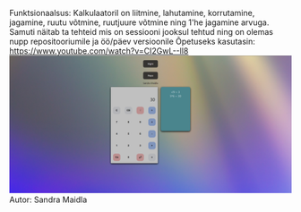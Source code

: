Funktsionaalsus: Kalkulaatoril on liitmine, lahutamine, korrutamine, jagamine, ruutu võtmine, ruutjuure võtmine ning 1'he jagamine arvuga.
Samuti näitab ta tehteid mis on sessiooni jooksul tehtud ning on olemas nupp repositooriumile ja öö/päev versioonile
Õpetuseks kasutasin: https://www.youtube.com/watch?v=CI2GwL--ll8
![Screenshot](img.jpg)
Autor: Sandra Maidla

